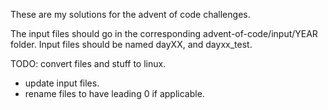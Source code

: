 These are my solutions for the advent of code challenges.

The input files should go in the corresponding advent-of-code/input/YEAR folder.
Input files should be named dayXX, and dayxx_test.

TODO: convert files and stuff to linux.
 - update input files.
 - rename files to have leading 0 if applicable.
